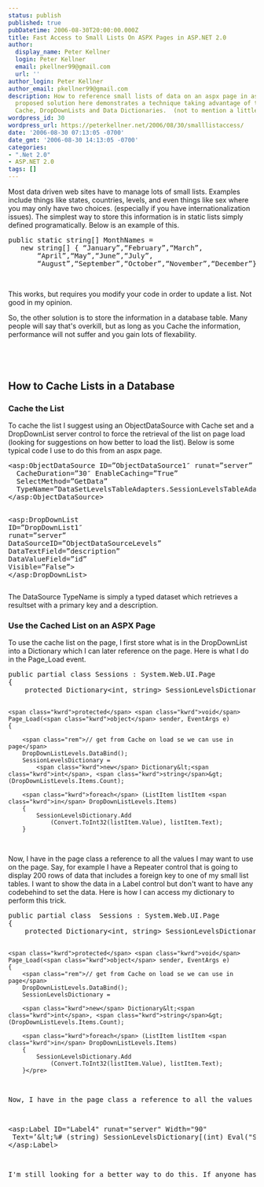 ```yaml
---
status: publish
published: true
pubDatetime: 2006-08-30T20:00:00.000Z
title: Fast Access to Small Lists On ASPX Pages in ASP.NET 2.0
author:
  display_name: Peter Kellner
  login: Peter Kellner
  email: pkellner99@gmail.com
  url: ''
author_login: Peter Kellner
author_email: pkellner99@gmail.com
description: How to reference small lists of data on an aspx page in asp.net 2.0.  The
  proposed solution here demonstrates a technique taking advantage of the ObjectDataSource's
  Cache, DropDownLists and Data Dictionaries.  (not to mention a little databinding)
wordpress_id: 30
wordpress_url: https://peterkellner.net/2006/08/30/smalllistaccess/
date: '2006-08-30 07:13:05 -0700'
date_gmt: '2006-08-30 14:13:05 -0700'
categories:
- ".Net 2.0"
- ASP.NET 2.0
tags: []
---
```

<p align="left">Most data driven web sites have to manage lots of small lists. Examples include things like states, countries, levels, and even things like sex where you may only have two choices. (especially if you have internationalization issues). The simplest way to store this information is in static lists simply defined programatically. Below is an example of this.</p>
<pre class="csharpcode"><span class="kwrd">public</span> <span class="kwrd">static</span> <span class="kwrd">string</span>[] MonthNames =
   <span class="kwrd">new</span> <span class="kwrd">string</span>[] { “January”,“February”,“March”,
       “April”,“May”,“June”,“July”,
       “August”,“September”,“October”,“November”,“December”};</pre>
<p align="left">&#160;</p>
<p align="left">This works, but requires you modify your code in order to update a list. Not good in my opinion.</p>
<p><!--more--></p>
<p align="left">So, the other solution is to store the information in a database table. Many people will say that's overkill, but as long as you Cache the information, performance will not suffer and you gain lots of flexability.</p>
<h2>&#160;</h2>
<h2>How to Cache Lists in a Database</h2>
<h3>Cache the List</h3>
<p>To cache the list I suggest using an ObjectDataSource with Cache set and a DropDownList server control to force the retrieval of the list on page load (looking for suggestions on how better to load the list). Below is some typical code I use to do this from an aspx page.</p>
<p></p>
<pre class="csharpcode"><span class="kwrd">&lt;</span><span class="html">asp:ObjectDataSource</span> <span class="attr">ID</span>=”<span class="attr">ObjectDataSource1</span>″ <span class="attr">runat</span>=”<span class="attr">server</span>”
  <span class="attr">CacheDuration</span>=”<span class="attr">30</span>″ <span class="attr">EnableCaching</span>=”<span class="attr">True</span>”
  <span class="attr">SelectMethod</span>=”<span class="attr">GetData</span>”
  <span class="attr">TypeName</span>=”<span class="attr">DataSetLevelsTableAdapters</span>.<span class="attr">SessionLevelsTableAdapter</span>”<span class="kwrd">&gt;</span>
<span class="kwrd">&lt;/</span><span class="html">asp:ObjectDataSource</span><span class="kwrd">&gt;</span>

<span class="kwrd">&lt;</span><span class="html">asp:DropDownList</span> <span class="attr">ID</span>=”<span class="attr">DropDownList1</span>″ <span class="attr">runat</span>=”<span class="attr">server</span>”
 <span class="attr">DataSourceID</span>=”<span class="attr">ObjectDataSourceLevels</span>” <span class="attr">DataTextField</span>=”<span class="attr">description</span>”
 <span class="attr">DataValueField</span>=”<span class="attr">id</span>” <span class="attr">Visible</span>=”<span class="attr">False</span>”<span class="kwrd">&gt;</span>
<span class="kwrd">&lt;/</span><span class="html">asp:DropDownList</span><span class="kwrd">&gt;</span></pre>
<p></p>
<p>The DataSource TypeName is simply a typed dataset which retrieves a resultset with a primary key and a description.</p>
<h3>Use the Cached List on an ASPX Page</h3>
<p>To use the cache list on the page, I first store what is in the DropDownList into a Dictionary which I can later reference on the page. Here is what I do in the Page_Load event.</p>
<p>
<pre class="csharpcode">
<span class="kwrd">public</span> <span class="kwrd">partial</span> <span class="kwrd">class</span> Sessions : System.Web.UI.Page
{
    <span class="kwrd">protected</span> Dictionary&lt;<span class="kwrd">int</span>, <span class="kwrd">string</span>&gt; SessionLevelsDictionary;
 
    <span class="kwrd">protected</span> <span class="kwrd">void</span> Page_Load(<span class="kwrd">object</span> sender, EventArgs e)
    {
 
        <span class="rem">// get from Cache on load se we can use in page</span>
        DropDownListLevels.DataBind();
        SessionLevelsDictionary =
            <span class="kwrd">new</span> Dictionary&lt;<span class="kwrd">int</span>, <span class="kwrd">string</span>&gt;(DropDownListLevels.Items.Count);
 
        <span class="kwrd">foreach</span> (ListItem listItem <span class="kwrd">in</span> DropDownListLevels.Items)
        {
            SessionLevelsDictionary.Add
                (Convert.ToInt32(listItem.Value), listItem.Text);
        }
</pre>
<p></p>
<p>Now, I have in the page class a reference to all the values I may want to use on the page. Say, for example I have a Repeater control that is going to display 200 rows of data that includes a foreign key to one of my small list tables. I want to show the data in a Label control but don't want to have any codebehind to set the data. Here is how I can access my dictionary to perform this trick.</p>
<pre class="csharpcode"><span class="kwrd">public</span> <span class="kwrd">partial</span> <span class="kwrd">class</span>  Sessions : System.Web.UI.Page
{
    <span class="kwrd">protected</span> Dictionary&lt;<span class="kwrd">int</span>, <span class="kwrd">string</span>&gt; SessionLevelsDictionary;
 
    <span class="kwrd">protected</span> <span class="kwrd">void</span> Page_Load(<span class="kwrd">object</span> sender, EventArgs e)
    {
        <span class="rem">// get from Cache on load se we can use in page</span>
        DropDownListLevels.DataBind();
        SessionLevelsDictionary =

        <span class="kwrd">new</span> Dictionary&lt;<span class="kwrd">int</span>, <span class="kwrd">string</span>&gt;(DropDownListLevels.Items.Count);
 
        <span class="kwrd">foreach</span> (ListItem listItem <span class="kwrd">in</span> DropDownListLevels.Items)
        {
            SessionLevelsDictionary.Add
                (Convert.ToInt32(listItem.Value), listItem.Text);
        }</pre>
<p>Now, I have in the page class a reference to all the values I may want to use on the page. Say, for example I have a Repeater control that is going to display 200 rows of data that includes a foreign key to one of my small list tables. I want to show the data in a Label control but don’t want to have any codebehind to set the data. Here is how I can access my dictionary to perform this trick.</p>
<pre class="csharpcode">
<span class="kwrd">&lt;</span><span class="html">asp:Label</span> <span class="attr">ID</span><span class="kwrd">="Label4"</span> <span class="attr">runat</span><span class="kwrd">="server"</span> <span class="attr">Width</span><span class="kwrd">="90"</span>
 <span class="attr">Text</span>=’&<span class="attr">lt</span>;%# (<span class="attr">string</span>) <span class="attr">SessionLevelsDictionary</span>[(<span class="attr">int</span>) <span class="attr">Eval</span>(<span class="kwrd">"SessionLevel_id"</span>)] %&<span class="attr">gt</span>;‘<span class="kwrd">&gt;</span>
<span class="kwrd">&lt;/</span><span class="html">asp:Label</span><span class="kwrd">&gt;</span>
</pre>
<p>I'm still looking for a better way to do this. If anyone has any ideas, please add them in the comments below.</p>
